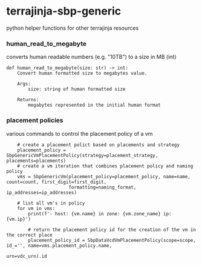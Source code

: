 # terrajinja-sbp-generic

python helper functions for other terrajinja resources

### human_read_to_megabyte
converts human readable numbers (e.g. "10TB") to a size in MB (int)
    
    def human_read_to_megabyte(size: str) -> int:
        Convert human formatted size to megabytes value.

        Args:
            size: string of human formatted size

        Returns:
            megabytes represented in the initial human format

### placement policies
various commands to control the placement policy of a vm

        # create a placement polict based on placements and strategy
        placement_policy = SbpGenericVmPlacementPolicy(strategy=placement_strategy, placements=placements)
        # create a vm iteration that combines placement policy and naming policy
        vms = SbpGenericVm(placement_policy=placement_policy, name=name, count=count, first_digit=first_digit,
                           formatting=naming_format, ip_addresses=ip_addresses)

        # list all vm's in policy
        for vm in vms:
            print(f'- host: {vm.name} in zone: {vm.zone_name} ip: {vm.ip}')

            # return the placement policy id for the creation of the vm in the correct place
            placement_policy_id = SbpDataVcdVmPlacementPolicy(scope=scope, id_='', name=vms.placement_policy.name,
                                                              urn=vdc_urn).id
